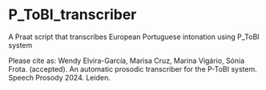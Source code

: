 # P_ToBI_transcriber
A Praat script that transcribes European Portuguese intonation using P_ToBI system

Please cite as: Wendy Elvira-García, Marisa Cruz, Marina Vigário, Sónia Frota. (accepted). An automatic prosodic transcriber for the P-ToBI system. Speech Prosody 2024. Leiden.
